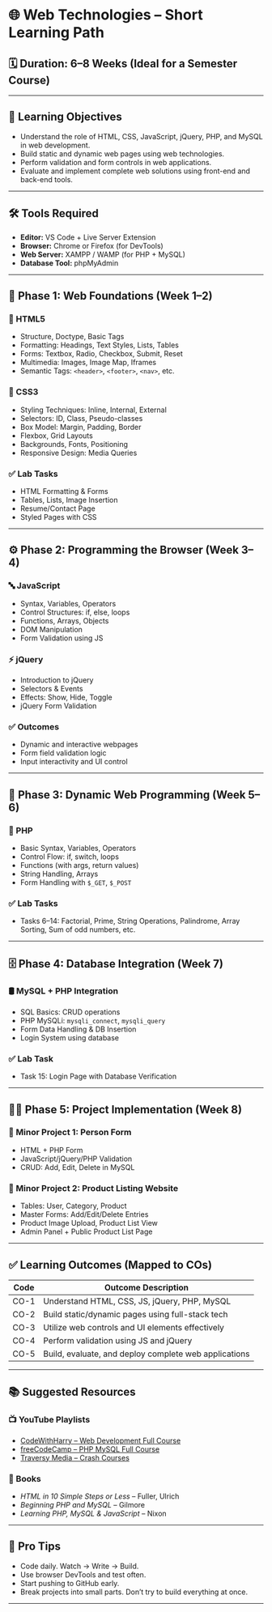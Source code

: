 # 🌐 Web Technologies – Short Learning Path

## 🗓️ Duration: 6–8 Weeks (Ideal for a Semester Course)

---

## 🎯 Learning Objectives

- Understand the role of HTML, CSS, JavaScript, jQuery, PHP, and MySQL in web development.
- Build static and dynamic web pages using web technologies.
- Perform validation and form controls in web applications.
- Evaluate and implement complete web solutions using front-end and back-end tools.

---

## 🛠️ Tools Required

- **Editor:** VS Code + Live Server Extension
- **Browser:** Chrome or Firefox (for DevTools)
- **Web Server:** XAMPP / WAMP (for PHP + MySQL)
- **Database Tool:** phpMyAdmin

---

## 🔰 Phase 1: Web Foundations (Week 1–2)

### 🧱 HTML5

- Structure, Doctype, Basic Tags
- Formatting: Headings, Text Styles, Lists, Tables
- Forms: Textbox, Radio, Checkbox, Submit, Reset
- Multimedia: Images, Image Map, Iframes
- Semantic Tags: `<header>`, `<footer>`, `<nav>`, etc.

### 🎨 CSS3

- Styling Techniques: Inline, Internal, External
- Selectors: ID, Class, Pseudo-classes
- Box Model: Margin, Padding, Border
- Flexbox, Grid Layouts
- Backgrounds, Fonts, Positioning
- Responsive Design: Media Queries

### ✅ Lab Tasks
- HTML Formatting & Forms
- Tables, Lists, Image Insertion
- Resume/Contact Page
- Styled Pages with CSS

---

## ⚙️ Phase 2: Programming the Browser (Week 3–4)

### 🔤 JavaScript

- Syntax, Variables, Operators
- Control Structures: if, else, loops
- Functions, Arrays, Objects
- DOM Manipulation
- Form Validation using JS

### ⚡ jQuery

- Introduction to jQuery
- Selectors & Events
- Effects: Show, Hide, Toggle
- jQuery Form Validation

### ✅ Outcomes

- Dynamic and interactive webpages
- Form field validation logic
- Input interactivity and UI control

---

## 🧮 Phase 3: Dynamic Web Programming (Week 5–6)

### 🐘 PHP

- Basic Syntax, Variables, Operators
- Control Flow: if, switch, loops
- Functions (with args, return values)
- String Handling, Arrays
- Form Handling with `$_GET`, `$_POST`

### ✅ Lab Tasks

- Tasks 6–14: Factorial, Prime, String Operations, Palindrome, Array Sorting, Sum of odd numbers, etc.

---

## 🗄️ Phase 4: Database Integration (Week 7)

### 🛢️ MySQL + PHP Integration

- SQL Basics: CRUD operations
- PHP MySQLi: `mysqli_connect`, `mysqli_query`
- Form Data Handling & DB Insertion
- Login System using database

### ✅ Lab Task

- Task 15: Login Page with Database Verification

---

## 🧑‍💻 Phase 5: Project Implementation (Week 8)

### 🔧 Minor Project 1: Person Form

- HTML + PHP Form
- JavaScript/jQuery/PHP Validation
- CRUD: Add, Edit, Delete in MySQL

### 🛒 Minor Project 2: Product Listing Website

- Tables: User, Category, Product
- Master Forms: Add/Edit/Delete Entries
- Product Image Upload, Product List View
- Admin Panel + Public Product List Page

---

## ✅ Learning Outcomes (Mapped to COs)

| Code | Outcome Description |
|------|---------------------|
| CO-1 | Understand HTML, CSS, JS, jQuery, PHP, MySQL |
| CO-2 | Build static/dynamic pages using full-stack tech |
| CO-3 | Utilize web controls and UI elements effectively |
| CO-4 | Perform validation using JS and jQuery |
| CO-5 | Build, evaluate, and deploy complete web applications |

---

## 📚 Suggested Resources

### 📺 YouTube Playlists

- [CodeWithHarry – Web Development Full Course](https://www.youtube.com/playlist?list=PLu0W_9lII9aiL0kysYlfSOUgY5rNlOhUd)
- [freeCodeCamp – PHP MySQL Full Course](https://www.youtube.com/watch?v=OK_JCtrrv-c)
- [Traversy Media – Crash Courses](https://www.youtube.com/@TraversyMedia)

### 📘 Books

- *HTML in 10 Simple Steps or Less* – Fuller, Ulrich
- *Beginning PHP and MySQL* – Gilmore
- *Learning PHP, MySQL & JavaScript* – Nixon

---

## 🧠 Pro Tips

- Code daily. Watch → Write → Build.
- Use browser DevTools and test often.
- Start pushing to GitHub early.
- Break projects into small parts. Don’t try to build everything at once.

---
